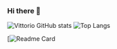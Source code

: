 ### Hi there 👋

![Vittorio GitHub stats](https://github-readme-stats.vercel.app/api?username=vittoriobusatta)
![Top Langs](https://github-readme-stats.vercel.app/api/top-langs/?username=vittoriobusatta&theme=solarized-light)

[![Readme Card](https://github-readme-stats.vercel.app/api/pin/?username=vittoriobusatta&repo=github-readme-stats)

<!--
**vittoriobusatta/vittoriobusatta** is a ✨ _special_ ✨ repository because its `README.md` (this file) appears on your GitHub profile.

Here are some ideas to get you started:

- 🔭 I’m currently working on ...
- 🌱 I’m currently learning ...
- 👯 I’m looking to collaborate on ...
- 🤔 I’m looking for help with ...
- 💬 Ask me about ...
- 📫 How to reach me: ...
- 😄 Pronouns: ...
- ⚡ Fun fact: ...
-->
